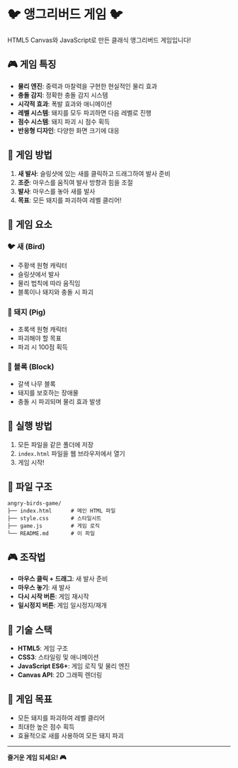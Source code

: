 # 🐦 앵그리버드 게임 🐦

HTML5 Canvas와 JavaScript로 만든 클래식 앵그리버드 게임입니다!

## 🎮 게임 특징

- **물리 엔진**: 중력과 마찰력을 구현한 현실적인 물리 효과
- **충돌 감지**: 정확한 충돌 감지 시스템
- **시각적 효과**: 폭발 효과와 애니메이션
- **레벨 시스템**: 돼지를 모두 파괴하면 다음 레벨로 진행
- **점수 시스템**: 돼지 파괴 시 점수 획득
- **반응형 디자인**: 다양한 화면 크기에 대응

## 🎯 게임 방법

1. **새 발사**: 슬링샷에 있는 새를 클릭하고 드래그하여 발사 준비
2. **조준**: 마우스를 움직여 발사 방향과 힘을 조절
3. **발사**: 마우스를 놓아 새를 발사
4. **목표**: 모든 돼지를 파괴하여 레벨 클리어!

## 🎨 게임 요소

### 🐦 새 (Bird)
- 주황색 원형 캐릭터
- 슬링샷에서 발사
- 물리 법칙에 따라 움직임
- 블록이나 돼지와 충돌 시 파괴

### 🐷 돼지 (Pig)
- 초록색 원형 캐릭터
- 파괴해야 할 목표
- 파괴 시 100점 획득

### 🧱 블록 (Block)
- 갈색 나무 블록
- 돼지를 보호하는 장애물
- 충돌 시 파괴되며 물리 효과 발생

## 🚀 실행 방법

1. 모든 파일을 같은 폴더에 저장
2. `index.html` 파일을 웹 브라우저에서 열기
3. 게임 시작!

## 📁 파일 구조

```
angry-birds-game/
├── index.html      # 메인 HTML 파일
├── style.css       # 스타일시트
├── game.js         # 게임 로직
└── README.md       # 이 파일
```

## 🎮 조작법

- **마우스 클릭 + 드래그**: 새 발사 준비
- **마우스 놓기**: 새 발사
- **다시 시작 버튼**: 게임 재시작
- **일시정지 버튼**: 게임 일시정지/재개

## 🔧 기술 스택

- **HTML5**: 게임 구조
- **CSS3**: 스타일링 및 애니메이션
- **JavaScript ES6+**: 게임 로직 및 물리 엔진
- **Canvas API**: 2D 그래픽 렌더링

## 🎯 게임 목표

- 모든 돼지를 파괴하여 레벨 클리어
- 최대한 높은 점수 획득
- 효율적으로 새를 사용하여 모든 돼지 파괴

---

**즐거운 게임 되세요! 🎮** 